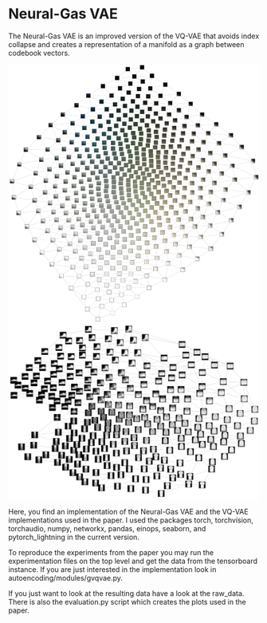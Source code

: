 # Neural-Gas VAE

The Neural-Gas VAE is an improved version of the VQ-VAE that avoids
index collapse and creates a representation of a manifold as a graph
between codebook vectors.

![img](./images/NG_CIFAR.svg) 
![img](./images/Ng_manifold_object.svg)


Here, you find an implementation of the Neural-Gas VAE and the VQ-VAE implementations
used in the paper. I used the packages torch, torchvision, torchaudio, numpy, networkx,
pandas, einops, seaborn, and pytorch_lightning in the current version.

To reproduce the experiments from the paper you may run the experimentation files on the
top level and get the data from the tensorboard instance. If you are just interested in
the implementation look in autoencoding/modules/gvqvae.py.

If you just want to look at the resulting data have a look at the raw_data. There is also
the evaluation.py script which creates the plots used in the paper.
